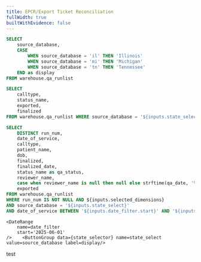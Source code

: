 ```yaml
---
title: EPCR/Export Ticket Reconciliation
fullWidth: true
builtWithEvidence: false
---
```


```sql state_selector
SELECT
    source_database,
    CASE
        WHEN source_database = 'il' THEN 'Illinois'
        WHEN source_database = 'mi' THEN 'Michigan'
        WHEN source_database = 'tn' THEN 'Tennessee'
    END as display
FROM warehouse.qa_runlist
```



```sql selectors
SELECT
    calltype,
    status_name,
    exported,
    finalized
FROM warehouse.qa_runlist WHERE source_database = '${inputs.state_select}' AND date_of_service BETWEEN '${inputs.date_filter.start}' AND '${inputs.date_filter.end}' 
```

```sql table_filter
SELECT
    DISTINCT run_num,
    date_of_service,
    calltype,
    patient_name,
    dob,
    finalized,
    finalized_date,
    status_name as qa_status,
    reviewer_name,
    case when reviewer_name is null then null else strftime(qa_date, '%Y-%m-%d') end as qa_date_str,
    exported
FROM warehouse.qa_runlist 
WHERE run_num IS NOT NULL AND ${inputs.selected_dimensions} 
AND source_database = '${inputs.state_select}'
AND date_of_service BETWEEN '${inputs.date_filter.start}' AND '${inputs.date_filter.end}' 

```

    <DateRange
        name=date_filter
        start='2025-06-01'
    />    <ButtonGroup data={state_selector} name=state_select value=source_database label=display/>


test

<DimensionGrid data={selectors}
                name="selected_dimensions"
                multiple=true/>

<DataTable data={table_filter} rows="all">
    <Column id=run_num title="Run #"/>
    <Column id=date_of_service title="Date of Service"/>
    <Column id=calltype title="Call Type"/>
    <Column id=patient_name title="Patient Name"/>
    <Column id=dob title="Date of Birth"/>
    <Column id=finalized title="Locked?"/>
    <Column id=finalized_date/>
    <Column id=qa_status title="QA Status"/>
    <Column id=reviewer_name/>
    <Column id=qa_date_str title="QA Date"/>
    <Column id=exported title="Export Status"/>
</DataTable>